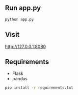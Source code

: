 ## Run app.py

```bash
python app.py
```

## Visit
http://127.0.0.1:8080

## Requirements
* Flask
* pandas

```bash
pip install -r requirements.txt
```
